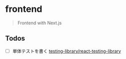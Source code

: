 # frontend

> Frontend with Next.js

## Todos

- [ ] 単体テストを書く [testing-library/react-testing-library](https://github.com/testing-library/react-testing-library)
